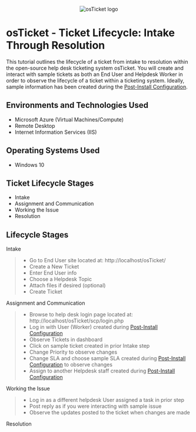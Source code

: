 <p align="center">
<img src="https://i.imgur.com/Clzj7Xs.png" alt="osTicket logo"/>
</p>

<h1>osTicket - Ticket Lifecycle: Intake Through Resolution</h1>

<p>

This tutorial outlines the lifecycle of a ticket from intake to resolution within the open-source help desk ticketing system osTicket. 
You will create and interact with sample tickets as both an End User and Helpdesk Worker in order to observe the lifecycle of a ticket within a ticketing system. 
Ideally, sample information has been created during the [Post-Install Configuration](https://github.com/oklysit/post-install-config/).

</p>

<h2>Environments and Technologies Used</h2>

- Microsoft Azure (Virtual Machines/Compute)
- Remote Desktop
- Internet Information Services (IIS)

<h2>Operating Systems Used </h2>

- Windows 10</b> 

<h2>Ticket Lifecycle Stages</h2>

- Intake
- Assignment and Communication
- Working the Issue
- Resolution

<h2>Lifecycle Stages</h2>

<p>

Intake 
> - Go to End User site located at: http://localhost/osTicket/
> - Create a New Ticket
> - Enter End User info 
> - Choose a Helpdesk Topic
> - Attach files if desired (optional)
> - Create Ticket

Assignment and Communication
> - Browse to help desk login page located at: http://localhost/osTicket/scp/login.php
> - Log in with User (Worker) created during [Post-Install Configuration](https://github.com/oklysit/post-install-config/)
> - Observe Tickets in dashboard
> - Click on sample ticket created in prior Intake step
> - Change Priority to observe changes
> - Change SLA and choose sample SLA created during [Post-Install Configuration](https://github.com/oklysit/post-install-config/) to observe changes
> - Assign to another Helpdesk staff created during [Post-Install Configuration](https://github.com/oklysit/post-install-config/)

Working the Issue
> - Log in as a different helpdesk User assigned a task in prior step
> - Post reply as if you were interacting with sample issue
> - Observe the updates posted to the ticket when changes are made

Resolution
</p>
